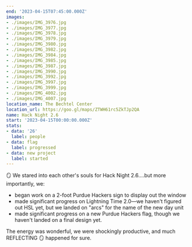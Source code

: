 ```yaml
---
end: '2023-04-15T07:45:00.000Z'
images:
- ./images/IMG_3976.jpg
- ./images/IMG_3977.jpg
- ./images/IMG_3978.jpg
- ./images/IMG_3979.jpg
- ./images/IMG_3980.jpg
- ./images/IMG_3982.jpg
- ./images/IMG_3984.jpg
- ./images/IMG_3985.jpg
- ./images/IMG_3987.jpg
- ./images/IMG_3990.jpg
- ./images/IMG_3992.jpg
- ./images/IMG_3997.jpg
- ./images/IMG_3999.jpg
- ./images/IMG_4002.jpg
- ./images/IMG_4007.jpg
location_name: The Bechtel Center
location_url: https://goo.gl/maps/ZTWH61rc5ZkTJp2QA
name: Hack Night 2.6
start: '2023-04-15T00:00:00.000Z'
stats:
- data: '26'
  label: people
- data: flag
  label: progressed
- data: new project
  label: started
---
```


🪞 We stared into each other's souls for Hack Night 2.6....but more importantly, we:

- began work on a 2-foot Purdue Hackers sign to display out the window
- made significant progress on Lightning Time 2.0—we haven't figured out HSL yet, but we landed on "arcs" for the name of the new day unit
- made significant progress on a new Purdue Hackers flag, though we haven't landed on a final design yet.

The energy was wonderful, we were shockingly productive, and much REFLECTING 🪞 happened for sure.